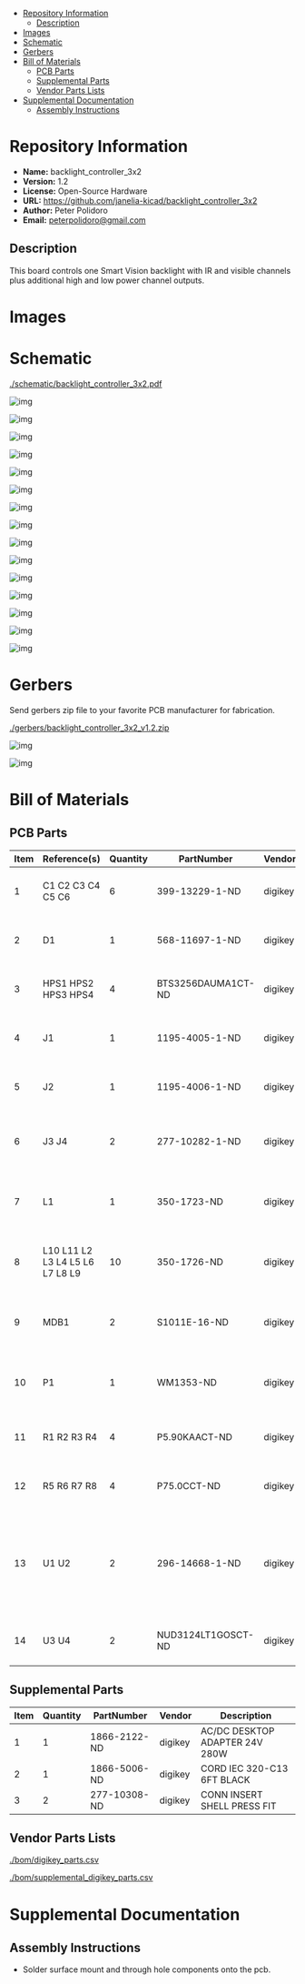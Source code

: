 - [Repository Information](#org4660580)
  - [Description](#org6dcabe7)
- [Images](#org285c25f)
- [Schematic](#orgf1630ab)
- [Gerbers](#org91c6de4)
- [Bill of Materials](#orgdd32f43)
  - [PCB Parts](#org0175e16)
  - [Supplemental Parts](#orgda2eed9)
  - [Vendor Parts Lists](#orgb926b52)
- [Supplemental Documentation](#org7f741fd)
  - [Assembly Instructions](#orgb29884f)



<a id="org4660580"></a>

# Repository Information

-   **Name:** backlight\_controller\_3x2
-   **Version:** 1.2
-   **License:** Open-Source Hardware
-   **URL:** <https://github.com/janelia-kicad/backlight_controller_3x2>
-   **Author:** Peter Polidoro
-   **Email:** peterpolidoro@gmail.com


<a id="org6dcabe7"></a>

## Description

This board controls one Smart Vision backlight with IR and visible channels plus additional high and low power channel outputs.


<a id="org285c25f"></a>

# Images


<a id="orgf1630ab"></a>

# Schematic

[./schematic/backlight\_controller\_3x2.pdf](./schematic/backlight_controller_3x2.pdf)

![img](./schematic/images/schematic00.png)

![img](./schematic/images/schematic01.png)

![img](./schematic/images/schematic02.png)

![img](./schematic/images/schematic03.png)

![img](./schematic/images/schematic04.png)

![img](./schematic/images/schematic05.png)

![img](./schematic/images/schematic06.png)

![img](./schematic/images/schematic07.png)

![img](./schematic/images/schematic08.png)

![img](./schematic/images/schematic09.png)

![img](./schematic/images/schematic10.png)

![img](./schematic/images/schematic11.png)

![img](./schematic/images/schematic12.png)

![img](./schematic/images/schematic13.png)

![img](./schematic/images/schematic14.png)


<a id="org91c6de4"></a>

# Gerbers

Send gerbers zip file to your favorite PCB manufacturer for fabrication.

[./gerbers/backlight\_controller\_3x2\_v1.2.zip](./gerbers/backlight_controller_3x2_v1.2.zip)

![img](./gerbers/images/gerbers00.png)

![img](./gerbers/images/gerbers01.png)


<a id="orgdd32f43"></a>

# Bill of Materials


<a id="org0175e16"></a>

## PCB Parts

| Item | Reference(s)                    | Quantity | PartNumber         | Vendor  | Description                                                               |
|---- |------------------------------- |-------- |------------------ |------- |------------------------------------------------------------------------- |
| 1    | C1 C2 C3 C4 C5 C6               | 6        | 399-13229-1-ND     | digikey | CAP CER 0.1UF 50V 10% X7R 1210                                            |
| 2    | D1                              | 1        | 568-11697-1-ND     | digikey | DIODE SCHOTTKY 45V 10A CFP15                                              |
| 3    | HPS1 HPS2 HPS3 HPS4             | 4        | BTS3256DAUMA1CT-ND | digikey | IC SWITCH SMART LOWSIDE TO252-5                                           |
| 4    | J1                              | 1        | 1195-4005-1-ND     | digikey | CONN D-SUB RCPT 9POS SMD SOLDER                                           |
| 5    | J2                              | 1        | 1195-4006-1-ND     | digikey | CONN D-SUB PLUG 9POS SMD SOLDER                                           |
| 6    | J3 J4                           | 2        | 277-10282-1-ND     | digikey | CONN FMALE INSERT 5POS SOLDER                                             |
| 7    | L1                              | 1        | 350-1723-ND        | digikey | LED 2MM 24V VERTICAL RED PC MNT                                           |
| 8    | L10 L11 L2 L3 L4 L5 L6 L7 L8 L9 | 10       | 350-1726-ND        | digikey | LED 2MM 5V VERTICAL GREEN PC MNT                                          |
| 9    | MDB1                            | 2        | S1011E-16-ND       | digikey | 16 Position Header Through Hole Male Pins                                 |
| 10   | P1                              | 1        | WM1353-ND          | digikey | CONN HEADER 6POS 4.2MM R/A TIN                                            |
| 11   | R1 R2 R3 R4                     | 4        | P5.90KAACT-ND      | digikey | RES SMD 5.9k OHM 1% 1/2W 1210                                             |
| 12   | R5 R6 R7 R8                     | 4        | P75.0CCT-ND        | digikey | RES SMD 75 OHM 1% 1/8W 0805                                               |
| 13   | U1 U2                           | 2        | 296-14668-1-ND     | digikey | Buffer Non-Inverting 1 Element 8 Bit per Element Push-Pull Output 20-SOIC |
| 14   | U3 U4                           | 2        | NUD3124LT1GOSCT-ND | digikey | IC INDCT LOAD DRVR AUTO SOT23                                             |


<a id="orgda2eed9"></a>

## Supplemental Parts

| Item | Quantity | PartNumber   | Vendor  | Description                    |
|---- |-------- |------------ |------- |------------------------------ |
| 1    | 1        | 1866-2122-ND | digikey | AC/DC DESKTOP ADAPTER 24V 280W |
| 2    | 1        | 1866-5006-ND | digikey | CORD IEC 320-C13 6FT BLACK     |
| 3    | 2        | 277-10308-ND | digikey | CONN INSERT SHELL PRESS FIT    |


<a id="orgb926b52"></a>

## Vendor Parts Lists

[./bom/digikey\_parts.csv](./bom/digikey_parts.csv)

[./bom/supplemental\_digikey\_parts.csv](./bom/supplemental_digikey_parts.csv)


<a id="org7f741fd"></a>

# Supplemental Documentation


<a id="orgb29884f"></a>

## Assembly Instructions

-   Solder surface mount and through hole components onto the pcb.

